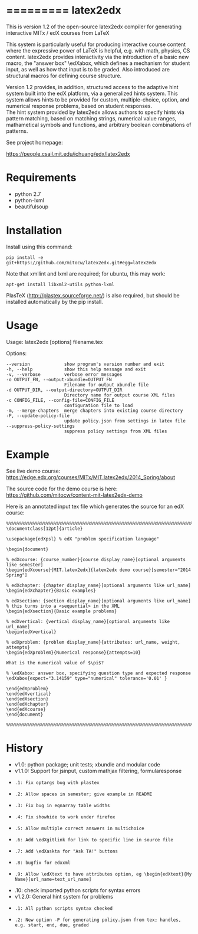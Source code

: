 =========
latex2edx
=========

This is version 1.2 of the open-source latex2edx compiler for
generating interactive MITx / edX courses from LaTeX

This system is particularly useful for producing interactive course
content where the expressive power of LaTeX is helpful, e.g. with
math, physics, CS content. latex2edx provides interactivity via the
introduction of a basic new macro, the "answer box" \edXabox, which
defines a mechanism for student input, as well as how that input is to
be graded. Also introduced are structural macros for defining course
structure.

Version 1.2 provides, in addition, structured access to the adaptive hint 
system built into the edX platform, via a generalized hints system. 
This system allows hints to be provided for custom, multiple-choice,
option, and numerical response problems, based on student responses.  
The hint system provided by latex2edx allows authors to specify hints
via pattern matching, based on matching strings, numerical value ranges,
mathametical symbols and functions, and arbitrary boolean combinations of
patterns.

See project homepage: 

   https://people.csail.mit.edu/ichuang/edx/latex2edx

Requirements
============

* python 2.7
* python-lxml
* beautifulsoup

Installation
============

Install using this command:

    pip install -e git+https://github.com/mitocw/latex2edx.git#egg=latex2edx

Note that xmllint and lxml are required; for ubuntu, this may work:

    apt-get install libxml2-utils python-lxml

PlasTeX (http://plastex.sourceforge.net/) is also required, but should
be installed automatically by the pip install.

Usage
=====

Usage: latex2edx [options] filename.tex

Options:

    --version             show program's version number and exit
    -h, --help            show this help message and exit
    -v, --verbose         verbose error messages
    -o OUTPUT_FN, --output-xbundle=OUTPUT_FN
                          Filename for output xbundle file
    -d OUTPUT_DIR, --output-directory=OUTPUT_DIR
                          Directory name for output course XML files
    -c CONFIG_FILE, --config-file=CONFIG_FILE
                          configuration file to load
    -m, --merge-chapters  merge chapters into existing course directory
    -P, --update-policy-file
                          update policy.json from settings in latex file
    --suppress-policy-settings
                          suppress policy settings from XML files
Example
=======

See live demo course: https://edge.edx.org/courses/MITx/MIT.latex2edx/2014_Spring/about

The source code for the demo course is here: https://github.com/mitocw/content-mit-latex2edx-demo

Here is an annotated input tex file which generates the source for an edX course:

    %%%%%%%%%%%%%%%%%%%%%%%%%%%%%%%%%%%%%%%%%%%%%%%%%%%%%%%%%%%%%%%%%%%%%%%%%%%%%
    \documentclass[12pt]{article}
    
    \usepackage{edXpsl}	% edX "problem specification language"
    
    \begin{document}
    
    % edXcourse: {course_number}{course display_name}[optional arguments like semester]
    \begin{edXcourse}{MIT.latex2edx}{latex2edx demo course}[semester="2014 Spring"]
    
    % edXchapter: {chapter display_name}[optional arguments like url_name]
    \begin{edXchapter}{Basic examples}
    
    % edXsection: {section display_name}[optional arguments like url_name]
    % this turns into a <sequential> in the XML
    \begin{edXsection}{Basic example problems}
    
    % edXvertical: {vertical display_name}[optional arguments like url_name]
    \begin{edXvertical}
    
    % edXproblem: {problem display_name}{attributes: url_name, weight, attempts}
    \begin{edXproblem}{Numerical response}{attempts=10}
    
    What is the numerical value of $\pi$?

    % \edXabox: answer box, specifying question type and expected response
    \edXabox{expect="3.14159" type="numerical" tolerance='0.01' }
    
    \end{edXproblem}
    \end{edXvertical}
    \end{edXsection}
    \end{edXchapter}
    \end{edXcourse}
    \end{document}
    
    %%%%%%%%%%%%%%%%%%%%%%%%%%%%%%%%%%%%%%%%%%%%%%%%%%%%%%%%%%%%%%%%%%%%%%%%%%%%%

History
=======

* v1.0: python package; unit tests; xbundle and modular code
* v1.1.0: Support for jsinput, custom mathjax filtering, formularesponse
*     .1: Fix optargs bug with plastex
*     .2: Allow spaces in semester; give example in README
*     .3: Fix bug in eqnarray table widths
*     .4: Fix showhide to work under firefox
*     .5: Allow multiple correct answers in multichoice
*     .6: Add \edXgitlink for link to specific line in source file
*     .7: Add \edXaskta for "Ask TA!" buttons
*     .8: bugfix for edxxml
*     .9: Allow \edXtext to have attributes option, eg \begin{edXtext}{My Name}[url_name=text_url_name]
*    .10: check imported python scripts for syntax errors
* v1.2.0: General hint system for problems
*     .1: All python scripts syntax checked
*     .2: New option -P for generating policy.json from tex; handles, e.g. start, end, due, graded


